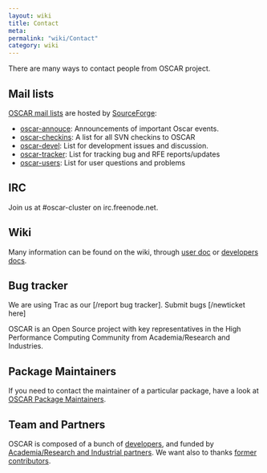 ```yaml
---
layout: wiki
title: Contact
meta: 
permalink: "wiki/Contact"
category: wiki
---
```

<!-- Name: Contact -->
<!-- Version: 2 -->
<!-- Author: dikim -->

There are many ways to contact people from OSCAR project.

## Mail lists

[OSCAR mail lists](http://sourceforge.net/mail/?group_id=9368) are hosted by [SourceForge](http://sourceforge.net/projects/oscar):

 * [oscar-annouce](http://lists.sourceforge.net/mailman/listinfo/oscar-announce): Announcements of important Oscar events.
 * [oscar-checkins](http://lists.sourceforge.net/mailman/listinfo/oscar-checkins): A list for all SVN checkins to OSCAR
 * [oscar-devel](http://lists.sourceforge.net/mailman/listinfo/oscar-devel): List for development issues and discussion.
 * [oscar-tracker](http://lists.sourceforge.net/mailman/listinfo/oscar-tracker): List for tracking bug and RFE reports/updates
 * [oscar-users](http://lists.sourceforge.net/mailman/listinfo/oscar-users): List for user questions and problems

## IRC

Join us at #oscar-cluster on irc.freenode.net.

## Wiki

Many information can be found on the wiki, through [user doc](Support) or [developers docs](DevelDocs).

## Bug tracker

We are using Trac as our [/report bug tracker]. Submit bugs [/newticket here]

OSCAR is an Open Source project with key representatives in the High Performance Computing Community from Academia/Research and Industries. 

## Package Maintainers

If you need to contact the maintainer of a particular package, have a look at [OSCAR Package Maintainers](PackageMaintainers).

## Team and Partners

OSCAR is composed of a bunch of [developers](Team), and funded by [Academia/Research and Industrial partners](Partners). We want also to thanks [former contributors](OldTeam).
